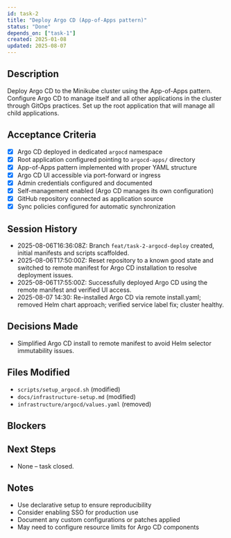 ```yaml
---
id: task-2
title: "Deploy Argo CD (App-of-Apps pattern)"
status: "Done"
depends_on: ["task-1"]
created: 2025-01-08
updated: 2025-08-07
---
```


## Description

Deploy Argo CD to the Minikube cluster using the App-of-Apps pattern. Configure Argo CD to manage itself and all other applications in the cluster through GitOps practices. Set up the root application that will manage all child applications.

## Acceptance Criteria

- [x] Argo CD deployed in dedicated `argocd` namespace
- [x] Root application configured pointing to `argocd-apps/` directory
- [x] App-of-Apps pattern implemented with proper YAML structure
- [x] Argo CD UI accessible via port-forward or ingress
- [x] Admin credentials configured and documented
- [x] Self-management enabled (Argo CD manages its own configuration)
- [x] GitHub repository connected as application source
- [x] Sync policies configured for automatic synchronization

## Session History

- 2025-08-06T16:36:08Z: Branch `feat/task-2-argocd-deploy` created, initial manifests and scripts scaffolded.
- 2025-08-06T17:50:00Z: Reset repository to a known good state and switched to remote manifest for Argo CD installation to resolve deployment issues.
- 2025-08-06T17:55:00Z: Successfully deployed Argo CD using the remote manifest and verified UI access.
- 2025-08-07 14:30: Re-installed Argo CD via remote install.yaml; removed Helm chart approach; verified service label fix; cluster healthy.

## Decisions Made

- Simplified Argo CD install to remote manifest to avoid Helm selector immutability issues.

## Files Modified

- `scripts/setup_argocd.sh` (modified)
- `docs/infrastructure-setup.md` (modified)
- `infrastructure/argocd/values.yaml` (removed)

## Blockers

<!-- Document any blockers encountered -->

## Next Steps

- None – task closed.

## Notes

- Use declarative setup to ensure reproducibility
- Consider enabling SSO for production use
- Document any custom configurations or patches applied
- May need to configure resource limits for Argo CD components
